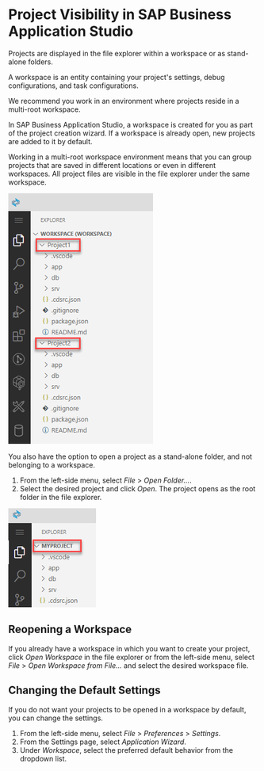 <!-- loio0919ce1ca4a342628e49c0f5e9c8cdcf -->

# Project Visibility in SAP Business Application Studio

Projects are displayed in the file explorer within a workspace or as stand-alone folders.



A workspace is an entity containing your project's settings, debug configurations, and task configurations.

We recommend you work in an environment where projects reside in a multi-root workspace.

In SAP Business Application Studio, a workspace is created for you as part of the project creation wizard. If a workspace is already open, new projects are added to it by default.

Working in a multi-root workspace environment means that you can group projects that are saved in different locations or even in different workspaces. All project files are visible in the file explorer under the same workspace.

![multiroot project](images/multiroot_project_175fb41.png)

You also have the option to open a project as a stand-alone folder, and not belonging to a workspace.

1.  From the left-side menu, select *File* \> *Open Folder...*.
2.  Select the desired project and click *Open*. The project opens as the root folder in the file explorer.

![stand-alone project](images/stand-alone_project_9a11670.png)



<a name="loio0919ce1ca4a342628e49c0f5e9c8cdcf__section_djg_l4d_4nb"/>

## Reopening a Workspace

If you already have a workspace in which you want to create your project, click *Open Workspace* in the file explorer or from the left-side menu, select *File* \> *Open Workspace from File...* and select the desired workspace file.



<a name="loio0919ce1ca4a342628e49c0f5e9c8cdcf__section_vt2_jxh_brb"/>

## Changing the Default Settings

If you do not want your projects to be opened in a workspace by default, you can change the settings.

1.  From the left-side menu, select *File* \> *Preferences* \> *Settings*.
2.  From the Settings page, select *Application Wizard*.
3.  Under *Workspace*, select the preferred default behavior from the dropdown list.

